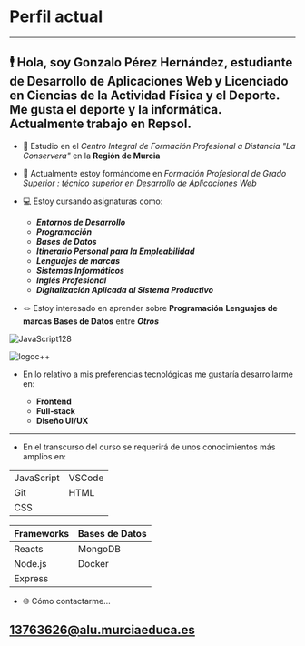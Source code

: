 # Perfil actual
---

## 🕴️ Hola, soy Gonzalo Pérez Hernández, estudiante de Desarrollo de Aplicaciones Web y Licenciado en Ciencias de la Actividad Física y el Deporte. Me gusta el deporte y la informática. Actualmente trabajo en Repsol.

- 🏫 Estudio en el *Centro Integral de Formación Profesional a Distancia "La Conservera"* en la   **Región de Murcia**
	
- 📖 Actualmente estoy formándome en *Formación Profesional de Grado Superior : técnico superior en Desarrollo de Aplicaciones Web*

- 💻 Estoy cursando asignaturas como:

	- ***Entornos de Desarrollo***
	- ***Programación***
	- ***Bases de Datos***
	- ***Itinerario Personal para la Empleabilidad***
	- ***Lenguajes de marcas***
	- ***Sistemas Informáticos***
	- ***Inglés Profesional***
	- ***Digitalización Aplicada al Sistema Productivo***

- 🪢 Estoy interesado en aprender sobre **Programación** **Lenguajes de marcas** **Bases de Datos** entre ***Otros***

![JavaScript128](https://github.com/user-attachments/assets/1d3040c2-4b51-4999-951c-7bcd3b59feae)

![logoc++](https://github.com/user-attachments/assets/c2841c3f-7215-4b86-b28b-3c903590ed71)



- En lo relativo a mis preferencias tecnológicas me gustaría desarrollarme en:

	- **Frontend**
	- **Full-stack**
	- **Diseño UI/UX**

---

- En el transcurso del curso se requerirá de unos conocimientos más amplios en:

|               |           |
|---------------|----------|
| JavaScript    | VSCode   |
| Git           | HTML     |
|CSS            |          |




| Frameworks | Bases de Datos|
|------------|---------------|
| Reacts     | MongoDB       |
| Node.js    | Docker        |
| Express    |               |



- 🌐 Cómo contactarme...
## 13763626@alu.murciaeduca.es
